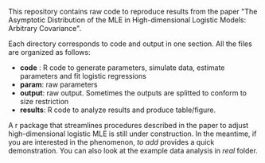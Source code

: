 This repository contains raw code to reproduce results from the paper "The Asymptotic Distribution of the MLE in High-dimensional Logistic Models: Arbitrary Covariance".

Each directory corresponds to code and output in one section. All the files are organized as follows:
- **code** : R code to generate parameters, simulate data, estimate parameters and fit logistic regressions
- **param**: raw parameters 
- **output**: raw output. Sometimes the outputs are splitted to conform to size restriction
- **results**: R code to analyze results and produce table/figure.

A r package that streamlines procedures described in the paper to adjust high-dimensional logistic MLE is still under construction. In the meantime, if you are interested in the phenomenon, *to add* provides a quick demonstration. You can also look at the example data analysis in *real* folder. 
